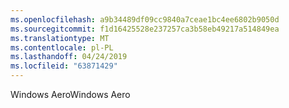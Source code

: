 ```yaml
---
ms.openlocfilehash: a9b34489df09cc9840a7ceae1bc4ee6802b9050d
ms.sourcegitcommit: f1d16425528e237257ca3b58eb49217a514849ea
ms.translationtype: MT
ms.contentlocale: pl-PL
ms.lasthandoff: 04/24/2019
ms.locfileid: "63871429"
---
```

<span data-ttu-id="3fefa-101">Windows Aero</span><span class="sxs-lookup"><span data-stu-id="3fefa-101">Windows Aero</span></span>